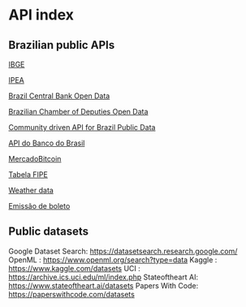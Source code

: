 # API index

## Brazilian public APIs

[IBGE](https://servicodados.ibge.gov.br/api/docs/)

[IPEA](http://www.ipeadata.gov.br/api/)

[Brazil Central Bank Open Data](https://dadosabertos.bcb.gov.br/)

[Brazilian Chamber of Deputies Open Data](https://dadosabertos.camara.leg.br/swagger/api.html)

[Community driven API for Brazil Public Data](https://brasilapi.com.br/)

[API do Banco do Brasil](https://developers.bb.com.br/home)

[MercadoBitcoin](https://www.mercadobitcoin.net/api-doc/)

[Tabela FIPE](https://deividfortuna.github.io/fipe/)

[Weather data](https://hgbrasil.com/status/weather)

[Emissão de boleto](https://boleto.cloud)


## Public datasets

Google Dataset Search: https://datasetsearch.research.google.com/
OpenML : https://www.openml.org/search?type=data
Kaggle : https://www.kaggle.com/datasets
UCI : https://archive.ics.uci.edu/ml/index.php
Stateoftheart AI: https://www.stateoftheart.ai/datasets
Papers With Code: https://paperswithcode.com/datasets